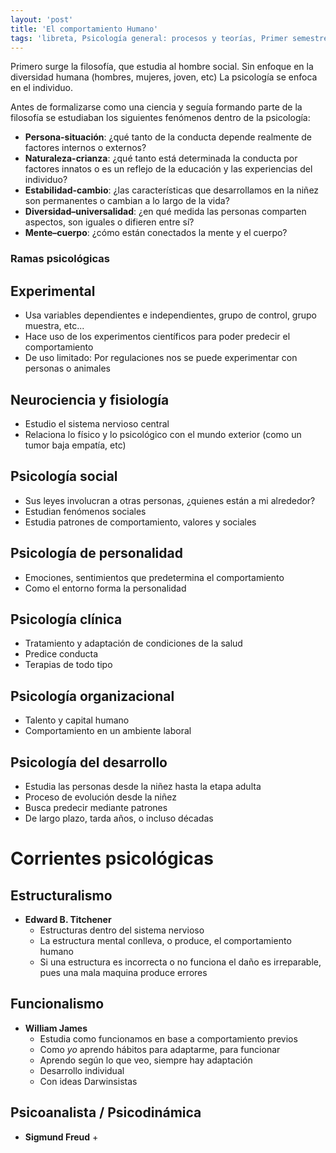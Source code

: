 ```yaml
---
layout: 'post'
title: 'El comportamiento Humano'
tags: 'libreta, Psicología general: procesos y teorías, Primer semestre'
---
```



Primero surge la filosofía, que estudia al hombre social. Sin enfoque en la diversidad humana (hombres, mujeres, joven, etc) La psicología se enfoca en el individuo.

Antes de formalizarse como una ciencia y seguía formando parte de la filosofía se estudiaban los siguientes fenómenos dentro de la psicología:


* **Persona-situación**: ¿qué tanto de la conducta depende realmente de factores internos o externos?
* **Naturaleza-crianza**: ¿qué tanto está determinada la conducta por factores innatos o es un reflejo de la educación y las experiencias del individuo?
* **Estabilidad-cambio**: ¿las características que desarrollamos en la niñez son permanentes o cambian a lo largo de la vida?
* **Diversidad–universalidad**: ¿en qué medida las personas comparten aspectos, son iguales o difieren entre sí?
* **Mente–cuerpo**: ¿cómo están conectados la mente y el cuerpo?

### Ramas psicológicas 

## Experimental

* Usa variables dependientes e independientes, grupo de control, grupo muestra, etc...
* Hace uso de los experimentos científicos para poder predecir el comportamiento
* De uso limitado: Por regulaciones nos se puede experimentar con personas o animales

## Neurociencia y fisiología

* Estudio el sistema nervioso central
* Relaciona lo físico y lo psicológico con el mundo exterior (como un tumor baja empatía, etc)

## Psicología social

* Sus leyes involucran a otras personas, ¿quienes están a mi alrededor?
* Estudian fenómenos sociales
* Estudia patrones de comportamiento, valores y sociales

## Psicología de personalidad

* Emociones, sentimientos que predetermina el comportamiento
* Como el entorno forma la personalidad

## Psicología clínica

* Tratamiento y adaptación de condiciones de la salud
* Predice conducta
* Terapias de todo tipo

## Psicología organizacional

* Talento y capital humano
* Comportamiento en un ambiente laboral

## Psicología del desarrollo

* Estudia las personas desde la niñez hasta la etapa adulta
* Proceso de evolución desde la niñez
* Busca predecir mediante patrones
* De largo plazo, tarda años, o incluso décadas

# Corrientes psicológicas

## Estructuralismo

* __Edward B. Titchener__
	+ Estructuras dentro del sistema nervioso
	+ La estructura mental conlleva, o produce, el comportamiento humano
	+ Si una estructura es incorrecta o no funciona el daño es irreparable, pues una mala maquina produce errores

## Funcionalismo

* __William James__
	+ Estudia como funcionamos en base a comportamiento previos
	+ Como *yo* aprendo hábitos para adaptarme, para funcionar
	+ Aprendo según lo que veo, siempre hay adaptación
	+ Desarrollo individual
	+ Con ideas Darwinsistas
 
## Psicoanalista / Psicodinámica

* __Sigmund Freud__
	+ 
 


































